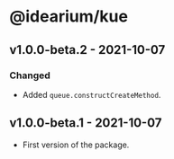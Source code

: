 # @idearium/kue

## v1.0.0-beta.2 - 2021-10-07

### Changed

-   Added `queue.constructCreateMethod`.

## v1.0.0-beta.1 - 2021-10-07

-   First version of the package.
